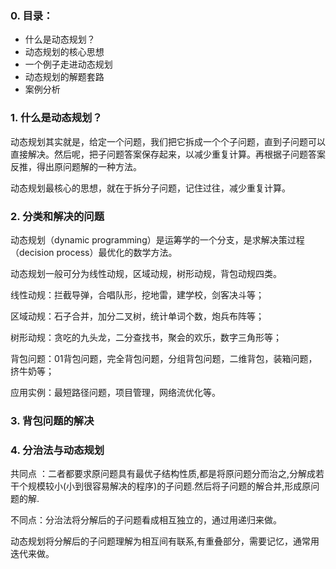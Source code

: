 ### 0. 目录：
* 什么是动态规划？
* 动态规划的核心思想
* 一个例子走进动态规划
* 动态规划的解题套路
* 案例分析

### 1. 什么是动态规划？
动态规划其实就是，给定一个问题，我们把它拆成一个个子问题，直到子问题可以直接解决。然后呢，把子问题答案保存起来，以减少重复计算。再根据子问题答案反推，得出原问题解的一种方法。

动态规划最核心的思想，就在于拆分子问题，记住过往，减少重复计算。


### 2. 分类和解决的问题
动态规划（dynamic programming）是运筹学的一个分支，是求解决策过程（decision process）最优化的数学方法。

动态规划一般可分为线性动规，区域动规，树形动规，背包动规四类。

线性动规：拦截导弹，合唱队形，挖地雷，建学校，剑客决斗等；

区域动规：石子合并，加分二叉树，统计单词个数，炮兵布阵等；

树形动规：贪吃的九头龙，二分查找书，聚会的欢乐，数字三角形等；

背包问题：01背包问题，完全背包问题，分组背包问题，二维背包，装箱问题，挤牛奶等；

应用实例：最短路径问题，项目管理，网络流优化等。


### 3. 背包问题的解决



### 4. 分治法与动态规划
共同点 ：二者都要求原问题具有最优子结构性质,都是将原问题分而治之,分解成若干个规模较小(小到很容易解决的程序)的子问题.然后将子问题的解合并,形成原问题的解.

不同点：分治法将分解后的子问题看成相互独立的，通过用递归来做。

动态规划将分解后的子问题理解为相互间有联系,有重叠部分，需要记忆，通常用迭代来做。
